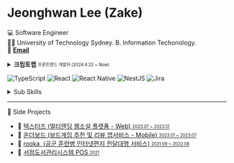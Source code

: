 # Jeonghwan Lee (Zake)
💻 Software Engineer   
👨‍🎓 University of Technology Sydney. B. Information Techonology.  
📌 **[Email](mailto:floatim00@gmail.com)**

<details>
<summary><b>크립토랩</b> <sub><sup> 프론트엔드 개발자 (2024.4.22 ~ Now)</sup></sub><br/>
</summary>

**공군 정보체계관리단** <sub><sup> 소프트웨어개발병 (2021.05.17 ~ 2022.11.14)</sup></sub>
</details>

![TypeScript](https://img.shields.io/badge/-TypeScript-3178C6?style=flat-square&logo=TypeScript&logoColor=white)
![React](https://img.shields.io/badge/react-%2320232a.svg?style=flat-square&logo=react&logoColor=%2361DAFB)
![React Native](https://img.shields.io/badge/react_native-%2320232a.svg?style=flat-square&logo=react&logoColor=%2361DAFB)
![NestJS](https://img.shields.io/badge/nestjs-%23E0234E.svg?style=flat-square&logo=nestjs&logoColor=white)
![Jira](https://img.shields.io/badge/jira-%230A0FFF.svg?style=flat-square&logo=jira&logoColor=white)

<details>
<summary>Sub Skills</summary>
<p></p>

![Java](https://img.shields.io/badge/-Java-%23ED8B00?style=flat-square&logo=Java&logoColor=white)
![Spring](https://img.shields.io/badge/-Spring-6DB33F?style=flat-square&logo=Spring&logoColor=white)
![Vue.js](https://img.shields.io/badge/vuejs-%2335495e.svg?style=flat-square&logo=vuedotjs&logoColor=%234FC08D)
![MySQL](https://img.shields.io/badge/-MySQL-00758F?style=flat-square&logo=mysql&logoColor=white)

</details>

___

📁 Side Projects
- 📃 [텍스터즈 (멀티엔딩 웹소설 플랫폼 - Web) <sub><sup>2023.07 ~ 2023.12</sup></sub>](https://github.com/team-ditt/texters-web-client)
- 📃 [온더보드 (보드게임 추천 및 리뷰 앱서비스 - Mobile) <sub><sup>2023.01 ~ 2023.07</sup></sub>](https://github.com/super-board/app)
- 📃 [rooka, (공군 훈련병 인터넷편지 전달대행 서비스) <sub><sup>2021.09 ~ 2022.08</sup></sub>](https://github.com/zake-dev/rooka-web-front)
- 📃 [서점도서관리시스템 POS <sub><sup>2021</sup></sub>](https://github.com/zake-dev/bookstore-pos-react)

<!--
📋 Study
- 📃 [Moolmorths, Simple Online Grocery Website <sub><sup>2023.04</sup></sub>](https://github.com/zake-dev/online-grocery-store-webapp)
- 📃 [TIL](https://github.com/zake-dev/TIL)
-->

<!---
[![zale-dev's github stats](https://github-readme-stats.vercel.app/api?username=zake-dev)](https://github.com/zake-dev)
[![Top Langs](https://github-readme-stats.vercel.app/api/top-langs/?username=zake-dev&layout=compact)](https://github.com/zake-dev/github-readme-stats)
-->
